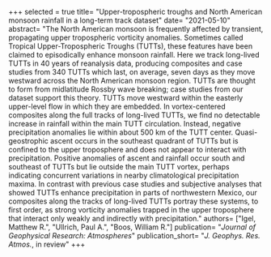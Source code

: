 +++
selected = true
title= "Upper-tropospheric troughs and North American monsoon rainfall in a long-term track dataset"
date= "2021-05-10"
abstract= "The North American monsoon is frequently affected by transient, propagating upper tropospheric vorticity anomalies.  Sometimes called Tropical Upper-Tropospheric Troughs (TUTTs), these features have been claimed to episodically enhance monsoon rainfall.  Here we track long-lived TUTTs in 40 years of reanalysis data, producing composites and case studies from 340 TUTTs which last, on average, seven days as they move westward across the North American monsoon region.  TUTTs are thought to form from midlatitude Rossby wave breaking; case studies from our dataset support this theory.  TUTTs move westward within the easterly upper-level flow in which they are embedded.  In vortex-centered composites along the full tracks of long-lived TUTTs, we find no detectable increase in rainfall within the main TUTT circulation.  Instead, negative precipitation anomalies lie within about 500 km of the TUTT center.  Quasi-geostrophic ascent occurs in the southeast quadrant of TUTTs but is confined to the upper troposphere and does not appear to interact with precipitation.  Positive anomalies of ascent and rainfall occur south and southeast of TUTTs but lie outside the main TUTT vortex, perhaps indicating concurrent variations in nearby climatological precipitation maxima. In contrast with previous case studies and subjective analyses that showed TUTTs enhance precipitation in parts of northwestern Mexico, our composites along the tracks of long-lived TUTTs portray these systems, to first order, as strong vorticity anomalies trapped in the upper troposphere that interact only weakly and indirectly with precipitation."
authors= ["Igel, Matthew R.", "Ullrich, Paul A.", "Boos, William R."]
publication= "*Journal of Geophysical Research: Atmospheres*"
publication_short= "*J. Geophys. Res. Atmos.*, in review" 
+++


